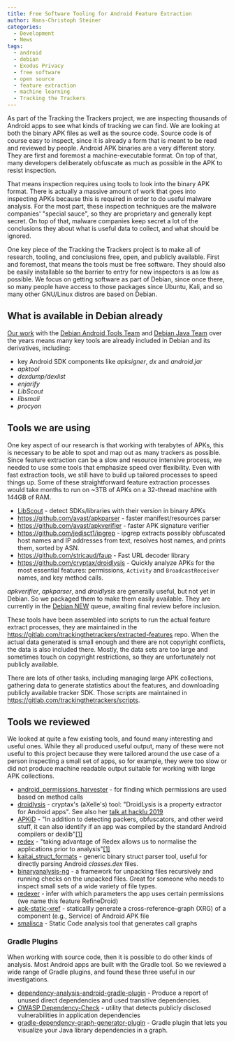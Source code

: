 ```yaml
---
title: Free Software Tooling for Android Feature Extraction
author: Hans-Christoph Steiner
categories:
  - Development
  - News
tags:
  - android
  - debian
  - Exodus Privacy
  - free software
  - open source
  - feature extraction
  - machine learning
  - Tracking the Trackers
---
```


As part of the Tracking the Trackers project, we are inspecting
thousands of Android apps to see what kinds of tracking we can find.
We are looking at both the binary APK files as well as the source
code.  Source code is of course easy to inspect, since it is already a
form that is meant to be read and reviewed by people.  Android APK
binaries are a very different story.  They are first and foremost a
machine-executable format.  On top of that, many developers
deliberately obfuscate as much as possible in the APK to resist
inspection.

That means inspection requires using tools to look into the binary APK
format.  There is actually a massive amount of work that goes into
inspecting APKs because this is required in order to do useful malware
analysis.  For the most part, these inspection techniques are the
malware companies' "special sauce", so they are proprietary and
generally kept secret.  On top of that, malware companies keep secret
a lot of the conclusions they about what is useful data to collect,
and what should be ignored.

One key piece of the Tracking the Trackers project is to make all of
research, tooling, and conclusions free, open, and publicly available.
First and foremost, that means the tools must be free software.  They
should also be easily installable so the barrier to entry for new
inspectors is as low as possible.  We focus on getting software as
part of Debian, since once there, so many people have access to those
packages since Ubuntu, Kali, and so many other GNU/Linux distros are
based on Debian.

## What is available in Debian already

[Our
work](https://guardianproject.info/2015/04/30/getting-android-tools-into-debian/)
with the [Debian Android Tools
Team](https://wiki.debian.org/AndroidTools) and [Debian Java
Team](https://java.debian.net/) over the years means many key tools
are already included in Debian and its derivatives, including:

* key Android SDK components like _apksigner_, _dx_ and _android.jar_
* _apktool_
* _dexdump/dexlist_
* _enjarify_
* _LibScout_
* _libsmali_
* _procyon_


## Tools we are using

One key aspect of our research is that working with terabytes of APKs,
this is necessary to be able to spot and map out as many trackers as
possible.  Since feature extraction can be a slow and resource
intensive process, we needed to use some tools that emphasize speed
over flexibility.  Even with fast extraction tools, we still have to
build up tailored processes to speed things up.  Some of these
straightforward feature extraction processes would take months to run
on ~3TB of APKs on a 32-thread machine with 144GB of RAM.

* [LibScout](https://github.com/reddr/LibScout) - detect SDKs/libraries with their version in binary APKs
* https://github.com/avast/apkparser - faster manifest/resources parser
* https://github.com/avast/apkverifier - faster APK signature verifier
* https://github.com/jedisct1/ipgrep - ipgrep extracts possibly obfuscated host names and IP addresses from text, resolves host names, and prints them, sorted by ASN.
* https://github.com/stricaud/faup - Fast URL decoder library
* https://github.com/cryptax/droidlysis - Quickly analyze APKs for the most essential features: permissions, `Activity` and `BroadcastReceiver` names, and key method calls.

_apkverifier_, _apkparser_, and _droidlysis_ are generally useful, but
not yet in Debian.  So we packaged them to make them easily available.
They are currently in the [Debian
NEW](https://ftp-master.debian.org/new.html) queue, awaiting final
review before inclusion.

These tools have been assembled into scripts to run the actual feature
extract processes, they are maintained in the
https://gitlab.com/trackingthetrackers/extracted-features repo.  When
the actual data generated is small enough and there are not copyright
conflicts, the data is also included there.  Mostly, the data sets are
too large and sometimes touch on copyright restrictions, so they are
unfortunately not publicly available.

There are lots of other tasks, including managing large APK
collections, gathering data to generate statistics about the features,
and downloading publicly available tracker SDK.  Those scripts are
maintained in https://gitlab.com/trackingthetrackers/scripts.


## Tools we reviewed

We looked at quite a few existing tools, and found many interesting
and useful ones.  While they all produced useful output, many of these
were not useful to this project because they were tailored around the
use case of a person inspecting a small set of apps, so for example,
they were too slow or did not produce machine readable output suitable
for working with large APK collections.

* [android_permissions_harvester](https://github.com/U039b/android_permissions_harvester) - for finding which permissions are used based on method calls
* [droidlysis](https://github.com/cryptax/droidlysis) - cryptax's (aXelle's) tool: "DroidLysis is a property extractor for Android apps". See also her [talk at hacklu 2019](https://cfp.hack.lu/hacklu19/talk/ZZKNSM/)
* [APKiD](https://github.com/rednaga/APKiD) - "In addition to detecting packers, obfuscators, and other weird stuff, it can also identify if an app was compiled by the standard Android compilers or dexlib"[[1]](https://rednaga.io/2016/07/31/detecting_pirated_and_malicious_android_apps_with_apkid/)
* [redex](https://github.com/facebook/redex) - "taking advantage of Redex allows us to normalise the applications prior to analysis"[[1]](https://blog.quarkslab.com/android-application-diffing-analysis-of-modded-version.html)
* [kaitai_struct_formats](https://github.com/kaitai-io/kaitai_struct_formats/blob/master/executable/dex.ksy) - generic binary struct parser tool, useful for directly parsing Android _classes.dex_ files.
* [binaryanalysis-ng](https://github.com/armijnhemel/binaryanalysis-ng) - a framework for unpacking files recursively and running checks on the unpacked files.  Great for someone who needs to inspect small sets of a wide variety of file types.
* [redexer](https://github.com/plum-umd/redexer) - infer with which parameters the app uses certain permissions (we name this feature RefineDroid)
* [apk-static-xref](https://github.com/ytliu/apk-static-xref) - staticallly generate a cross-reference-graph (XRG) of a component (e.g., Service) of Android APK file
* [smalisca](https://github.com/dorneanu/smalisca) - Static Code analysis tool that generates call graphs


### Gradle Plugins

When working with source code, then it is possible to do other kinds
of analysis.  Most Android apps are built with the Gradle tool.  So we
reviewed a wide range of Gradle plugins, and found these three useful
in our investigations.

* [dependency-analysis-android-gradle-plugin](https://github.com/autonomousapps/dependency-analysis-android-gradle-plugin) - Produce a report of unused direct dependencies and used transitive dependencies.
* [OWASP Dependency-Check](https://github.com/jeremylong/DependencyCheck) - utility that detects publicly disclosed vulnerabilities in application dependencies
* [gradle-dependency-graph-generator-plugin](https://github.com/vanniktech/gradle-dependency-graph-generator-plugin/) - Gradle plugin that lets you visualize your Java library dependencies in a graph.
